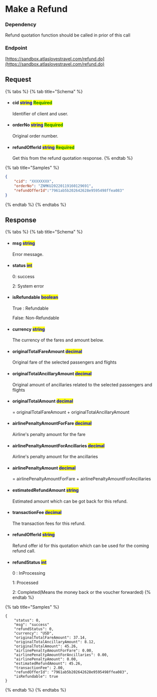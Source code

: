 # Make a Refund

### Dependency

Refund quotation function should be called in prior of this call

### Endpoint

[https://sandbox.atlaslovestravel.com/refund.do](https://sandbox.atlaslovestravel.com/refund.do)

## Request

{% tabs %}
{% tab title="Schema" %}
*   #### cid                                  <mark style="color:blue;">string</mark>                                                                                                 <mark style="color:green;">Required</mark>

    Identifier of client and user.
*   #### orderNo                       <mark style="color:blue;">string</mark>                                                                                                  <mark style="color:green;">Required</mark>

    Original order number.
*   #### refundOfferId            <mark style="color:blue;">string</mark>                                                                                                 <mark style="color:green;">Required</mark>

    Get this from the refund quotation response.
{% endtab %}

{% tab title="Samples" %}
```json
{
    "cid": "XXXXXXXX",
    "orderNo": "ZNMKU20220119160129691",
    "refundOfferId":"7961ab5b202642628e9595498ffea083"
}
```
{% endtab %}
{% endtabs %}

## Response

{% tabs %}
{% tab title="Schema" %}
*   #### msg                                                                        <mark style="color:blue;">string</mark>                                                                                                &#x20;

    Error message.
*   #### status                                                                    <mark style="color:blue;">int</mark>                                                                                                      &#x20;

    0: success

    2: System error                                                                <mark style="color:blue;"></mark>                                                               &#x20;
*   #### isRefundable                                                       <mark style="color:blue;">boolean</mark>                                                                               &#x20;

    True : Refundable

    False: Non-Refundable
*   #### currency                                                                <mark style="color:blue;">string</mark>                                                                               &#x20;

    The currency of the fares and amount below.
*   #### originalTotalFareAmount                              <mark style="color:blue;">decimal</mark>                                                                               &#x20;

    Original fare of the selected passengers and flights
*   #### originalTotalAncillaryAmount                     <mark style="color:blue;">decimal</mark>                                                                               &#x20;

    Original amount of ancillaries related to the selected passengers and flights
*   #### originalTotalAmount                                       <mark style="color:blue;">decimal</mark>                                                                               &#x20;

    \= originalTotalFareAmount + originalTotalAncillaryAmount
*   #### airlinePenaltyAmountForFare                     <mark style="color:blue;">decimal</mark>                                                                               &#x20;

    Airline's penalty amount for the fare
*   #### airlinePenaltyAmountForAncillaries        <mark style="color:blue;">decimal</mark>                                                                               &#x20;

    Airline's penalty amount for the ancillaries
*   #### airlinePenaltyAmount                                     <mark style="color:blue;">decimal</mark>                                                                               &#x20;

    \= airlinePenaltyAmountForFare + airlinePenaltyAmountForAncillaries
*   #### estimatedRefundAmount                             <mark style="color:blue;">string</mark>                                                                               &#x20;

    Estimated amount which can be got back for this refund.
*   #### transactionFee                                                   <mark style="color:blue;">decimal</mark>                                                                               &#x20;

    The transaction fees for this refund.
*   #### refundOfferId                                                      <mark style="color:blue;">string</mark>

    Refund offer id for this quotation which can be used for the coming refund call.
*   #### refundStatus                                                       <mark style="color:blue;">int</mark>                                                                               &#x20;

    0 : InProcessing

    1:  Processed

    2:  Completed(Means the money back or the voucher forwarded)
{% endtab %}

{% tab title="Samples" %}
```
{
    "status": 0,
    "msg": "success"
    "refundStatus": 0,
    "currency": "USD",
    "originalTotalFareAmount": 37.14,
    "originalTotalAncillaryAmount": 8.12,
    "originalTotalAmount": 45.26,
    "airlinePenaltyAmountForFare": 0.00,
    "airlinePenaltyAmountForAncillaries": 0.00,
    "airlinePenaltyAmount": 0.00,
    "estimatedRefundAmount": 45.26,
    "transactionFee": 2.00,
    "refundOfferId": "7961ab5b202642628e9595498ffea083",
    "isRefundable": true   
}
```


{% endtab %}
{% endtabs %}
